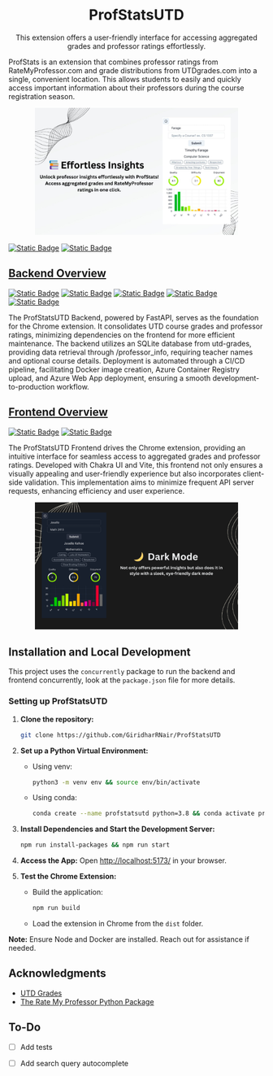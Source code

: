 <h1 align="center">ProfStatsUTD</h1>

<p align="center">
This extension offers a user-friendly interface for accessing aggregated grades and professor ratings effortlessly.

ProfStats is an extension that combines professor ratings from RateMyProfessor.com and grade distributions from UTDgrades.com into a single, convenient location. This allows students to easily and quickly access important information about their professors during the course registration season.
</p>

<p align="center">
  <img src="assets/extension-screenshot-1.jpg" alt="Screenshot" width="400">
</p>

[![Static Badge](https://img.shields.io/badge/Featured_on-Chrome_Web_Store-cce7e8?style=for-the-badge)](https://chromewebstore.google.com/detail/profstats-ut-dallas/doilmgfedjlpepeaolcfpdmkehecdaff)
[![Static Badge](https://img.shields.io/badge/License-MIT-blue?style=for-the-badge)](https://raw.githubusercontent.com/GiridharRNair/ProfStatsUTD/main/LICENSE)

## [Backend Overview](/server/README.md)

[![Static Badge](https://img.shields.io/badge/Deployed_on-Azure-0089D6?style=for-the-badge)](https://profstatsutd.azurewebsites.net/docs)
[![Static Badge](https://img.shields.io/badge/Powered_by-FastAPI-009688?style=for-the-badge)](https://fastapi.tiangolo.com/)
[![Static Badge](https://img.shields.io/badge/Database-SQLite-003B57?style=for-the-badge)](https://www.sqlite.org/index.html)
[![Static Badge](https://img.shields.io/badge/Containerized_with-Docker-2496ED?style=for-the-badge)](https://www.docker.com/)
[![Static Badge](https://img.shields.io/badge/CI/CD_with-GitHub_Actions-2088FF?style=for-the-badge)](https://github.com/features/actions)

The ProfStatsUTD Backend, powered by FastAPI, serves as the foundation for the Chrome extension. It consolidates UTD course grades and professor ratings, minimizing dependencies on the frontend for more efficient maintenance. The backend utilizes an SQLite database from utd-grades, providing data retrieval through /professor_info, requiring teacher names and optional course details. Deployment is automated through a CI/CD pipeline, facilitating Docker image creation, Azure Container Registry upload, and Azure Web App deployment, ensuring a smooth development-to-production workflow.

## [Frontend Overview](/extension/README.md)

[![Static Badge](https://img.shields.io/badge/Powered_by-Chakra_UI-319795?style=for-the-badge)](https://chakra-ui.com/)
[![Static Badge](https://img.shields.io/badge/Powered_by-Vite-646CFF?style=for-the-badge)](https://vitejs.dev/)

The ProfStatsUTD Frontend drives the Chrome extension, providing an intuitive interface for seamless access to aggregated grades and professor ratings. Developed with Chakra UI and Vite, this frontend not only ensures a visually appealing and user-friendly experience but also incorporates client-side validation. This implementation aims to minimize frequent API server requests, enhancing efficiency and user experience.

<p align="center">
  <img src="assets/extension-screenshot-2.jpg" alt="Screenshot" width="400">
</p>

## Installation and Local Development

This project uses the `concurrently` package to run the backend and frontend concurrently, look at the `package.json` file for more details.

### Setting up ProfStatsUTD

1. **Clone the repository:**
   ```bash
   git clone https://github.com/GiridharRNair/ProfStatsUTD
   ```

2. **Set up a Python Virtual Environment:**
   - Using venv:
     ```bash
     python3 -m venv env && source env/bin/activate
     ```
   - Using conda:
     ```bash
     conda create --name profstatsutd python=3.8 && conda activate profstatsutd
     ```

3. **Install Dependencies and Start the Development Server:**
   ```bash
   npm run install-packages && npm run start
   ```

4. **Access the App:**
   Open [http://localhost:5173/](http://localhost:5173/) in your browser.

5. **Test the Chrome Extension:**
   - Build the application:
     ```bash
     npm run build
     ```
   - Load the extension in Chrome from the `dist` folder.

**Note:** Ensure Node and Docker are installed. Reach out for assistance if needed.

## Acknowledgments

- [UTD Grades](https://utdgrades.com/)
- [The Rate My Professor Python Package](https://github.com/Nobelz/RateMyProfessorAPI)

## To-Do

- [ ] Add tests
- [ ] Add search query autocomplete

